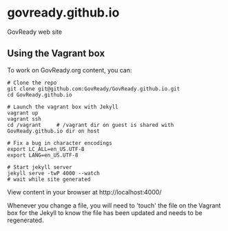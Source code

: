 govready.github.io
==================

GovReady web site

## Using the Vagrant box

To work on GovReady.org content, you can:

```
# Clone the repo
git clone git@github.com:GovReady/GovReady.github.io.git
cd GovReady.github.io

# Launch the vagrant box with Jekyll
vagrant up
vagrant ssh
cd /vagrant     # /vagrant dir on guest is shared with GovReady.github.io dir on host

# Fix a bug in character encodings
export LC_ALL=en_US.UTF-8
export LANG=en_US.UTF-8

# Start jekyll server
jekyll serve -twP 4000 --watch
# wait while site generated

```

View content in your browser at http://localhost:4000/

Whenever you change a file, you will need to 'touch' the file on the Vagrant box for the Jekyll to know the file has been updated and needs to be regenerated.  


